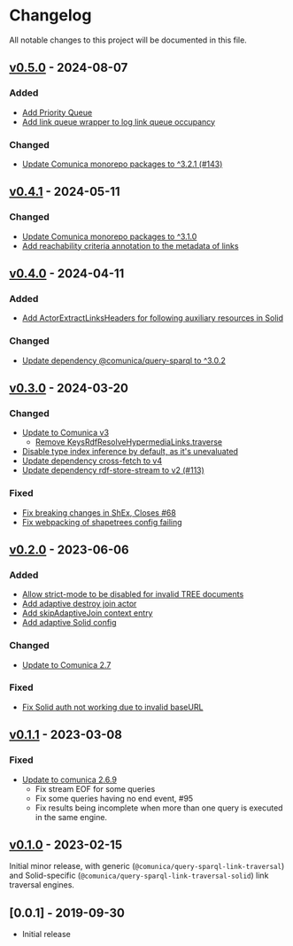 # Changelog
All notable changes to this project will be documented in this file.

<a name="v0.5.0"></a>
## [v0.5.0](https://github.com/comunica/comunica-feature-link-traversal/compare/v0.4.1...v0.5.0) - 2024-08-07

### Added
* [Add Priority Queue](https://github.com/comunica/comunica-feature-link-traversal/commit/a5908f7e92c652a09e60d30ad01b66ba01bb67a1)
* [Add link queue wrapper to log link queue occupancy](https://github.com/comunica/comunica-feature-link-traversal/commit/35cc5fd37e0294dd6d669dbeaa05942ac84c9d58)

### Changed
* [Update Comunica monorepo packages to ^3.2.1 (#143)](https://github.com/comunica/comunica-feature-link-traversal/commit/73ab1372196641dc2755ea06d6d46b8e19b966da)

<a name="v0.4.1"></a>
## [v0.4.1](https://github.com/comunica/comunica-feature-link-traversal/compare/v0.4.0...v0.4.1) - 2024-05-11

### Changed
* [Update Comunica monorepo packages to ^3.1.0](https://github.com/comunica/comunica-feature-link-traversal/commit/72df20e9698328d8f7b9bf22961be2ea1382d65a)
* [Add reachability criteria annotation to the metadata of links](https://github.com/comunica/comunica-feature-link-traversal/commit/5e6a9b09a9080ad09212608c65c7574777fda329)

<a name="v0.4.0"></a>
## [v0.4.0](https://github.com/comunica/comunica-feature-link-traversal/compare/v0.3.0...v0.4.0) - 2024-04-11

### Added
* [Add ActorExtractLinksHeaders for following auxiliary resources in Solid](https://github.com/comunica/comunica-feature-link-traversal/commit/66181c0b1d6c9c2fa96c587960b33922c6a3be69)

### Changed
* [Update dependency @comunica/query-sparql to ^3.0.2](https://github.com/comunica/comunica-feature-link-traversal/commit/ffb72b3178dd05f40d0abaa6c77b3141c5d295ae)

<a name="v0.3.0"></a>
## [v0.3.0](https://github.com/comunica/comunica-feature-link-traversal/compare/v0.2.0...v0.3.0) - 2024-03-20

### Changed
* [Update to Comunica v3](https://github.com/comunica/comunica-feature-link-traversal/commit/b1314c1813df156e726f568f04b9f96d67f00968)
  * [Remove KeysRdfResolveHypermediaLinks.traverse](https://github.com/comunica/comunica-feature-link-traversal/commit/1bdd810eec99355e71ddfd5a3dd1d60c98a3389a)
* [Disable type index inference by default, as it's unevaluated](https://github.com/comunica/comunica-feature-link-traversal/commit/f1c37bfa9706ec092a902942202b8cad859041c2)
* [Update dependency cross-fetch to v4](https://github.com/comunica/comunica-feature-link-traversal/commit/6b484e95060f5cd3be1056d8c6f1d2fcb662c5c9)
* [Update dependency rdf-store-stream to v2 (#113)](https://github.com/comunica/comunica-feature-link-traversal/commit/8291759566131084868a392075fa0387d88332e0)

### Fixed
* [Fix breaking changes in ShEx, Closes #68](https://github.com/comunica/comunica-feature-link-traversal/commit/e1eb462dc6ee80d45a8e1468698d448786b16dd4)
* [Fix webpacking of shapetrees config failing](https://github.com/comunica/comunica-feature-link-traversal/commit/367d2961b18e4f4632c38201b5f1f099f5a9d451)

<a name="v0.2.0"></a>
## [v0.2.0](https://github.com/comunica/comunica-feature-link-traversal/compare/v0.1.1...v0.2.0) - 2023-06-06

### Added
* [Allow strict-mode to be disabled for invalid TREE documents](https://github.com/comunica/comunica-feature-link-traversal/commit/83347a600a460104f332f69d511b012860e03a78)
* [Add adaptive destroy join actor](https://github.com/comunica/comunica-feature-link-traversal/commit/942fc8b3ad9ba35f0e810931b15de8beeaa81d23)
* [Add skipAdaptiveJoin context entry](https://github.com/comunica/comunica-feature-link-traversal/commit/2fe9b14f801873ecf3d7e8ca5ce43c03dd461910)
* [Add adaptive Solid config](https://github.com/comunica/comunica-feature-link-traversal/commit/824731e73c64db946f767f9f40de46218f7ac2bd)

### Changed
* [Update to Comunica 2.7](https://github.com/comunica/comunica-feature-link-traversal/commit/643c76e0065ce9de88eb1ad26f76f121e3758d97)

### Fixed
* [Fix Solid auth not working due to invalid baseURL](https://github.com/comunica/comunica-feature-link-traversal/commit/31db332993b11dd45a30ce6bd3735385c98979b7)

<a name="v0.1.1"></a>
## [v0.1.1](https://github.com/comunica/comunica-feature-link-traversal/compare/v0.1.0...v0.1.1) - 2023-03-08

### Fixed
* [Update to comunica 2.6.9](https://github.com/comunica/comunica-feature-link-traversal/commit/1cca693d6f94aeb08390c71c82d50ce293e00313)
  * Fix stream EOF for some queries
  * Fix some queries having no end event, #95
  * Fix results being incomplete when more than one query is executed in the same engine.

<a name="v0.1.0"></a>
## [v0.1.0](https://github.com/comunica/comunica-feature-link-traversal/compare/v0.0.1...v0.1.0) - 2023-02-15

Initial minor release, with generic (`@comunica/query-sparql-link-traversal`) and Solid-specific (`@comunica/query-sparql-link-traversal-solid`) link traversal engines. 

<a name="0.0.1"></a>
## [0.0.1] - 2019-09-30

* Initial release
